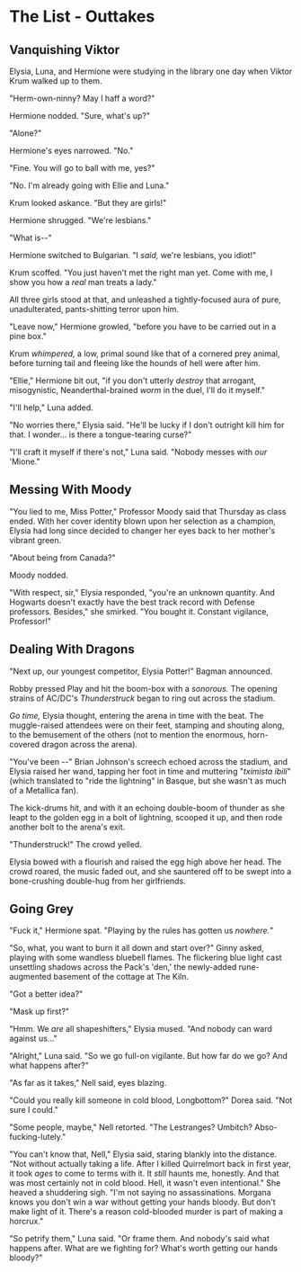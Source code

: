 # The List - Outtakes

## Vanquishing Viktor

Elysia, Luna, and Hermione were studying in the library one day when Viktor Krum walked up to them.

"Herm-own-ninny? May I haff a word?"

Hermione nodded. "Sure, what's up?"

"Alone?"

Hermione's eyes narrowed. "No."

"Fine. You will go to ball with me, yes?"

"No. I'm already going with Ellie and Luna."

Krum looked askance. "But they are girls!"

Hermione shrugged. "We're lesbians."

"What is--"

Hermione switched to Bulgarian. "I _said,_ we're lesbians, you idiot!"

Krum scoffed. "You just haven't met the right man yet. Come with me, I show you how a _real_ man treats a lady."

All three girls stood at that, and unleashed a tightly-focused aura of pure, unadulterated, pants-shitting terror upon him.

"Leave now," Hermione growled, "before you have to be carried out in a pine box."

Krum _whimpered,_ a low, primal sound like that of a cornered prey animal, before turning tail and fleeing like the hounds of hell were after him.

"Ellie," Hermione bit out, "if you don't utterly _destroy_ that arrogant, misogynistic, Neanderthal-brained _worm_ in the duel, I'll do it myself."

"I'll help," Luna added.

"No worries there," Elysia said. "He'll be lucky if I don't outright kill him for that. I wonder... is there a tongue-tearing curse?"

"I'll craft it myself if there's not," Luna said. "Nobody messes with _our_ 'Mione."



## Messing With Moody

"You lied to me, Miss Potter," Professor Moody said that Thursday as class ended. With her cover identity blown upon her selection as a champion, Elysia had long since decided to changer her eyes back to her mother's vibrant green.

"About being from Canada?" 

Moody nodded. 

"With respect, sir," Elysia responded, "you're an unknown quantity. And Hogwarts doesn't exactly have the best track record with Defense professors. Besides," she smirked. "You bought it. Constant vigilance, Professor!"



## Dealing With Dragons

"Next up, our youngest competitor, Elysia Potter!" Bagman announced.

Robby pressed Play and hit the boom-box with a _sonorous._ The opening strains of AC/DC's _Thunderstruck_ began to ring out across the stadium.

_Go time,_ Elysia thought, entering the arena in time with the beat. The muggle-raised attendees were on their feet, stamping and shouting along, to the bemusement of the others (not to mention the enormous, horn-covered dragon across the arena).

"You've been --" Brian Johnson's screech echoed across the stadium, and Elysia raised her wand, tapping her foot in time and muttering "_tximista ibili_" (which translated to "ride the lightning" in Basque, but she wasn't as much of a Metallica fan).

The kick-drums hit, and with it an echoing double-boom of thunder as she leapt to the golden egg in a bolt of lightning, scooped it up, and then rode another bolt to the arena's exit.

"Thunderstruck!" The crowd yelled.

Elysia bowed with a flourish and raised the egg high above her head. The crowd roared, the music faded out, and she sauntered off to be swept into a bone-crushing double-hug from her girlfriends.

## Going Grey

"Fuck it," Hermione spat. "Playing by the rules has gotten us _nowhere._"

"So, what, you want to burn it all down and start over?" Ginny asked, playing with some wandless bluebell flames. The flickering blue light cast unsettling shadows across the Pack's 'den,' the newly-added rune-augmented basement of the cottage at The Kiln.

"Got a better idea?"

"Mask up first?"

"Hmm. We _are_ all shapeshifters," Elysia mused. "And nobody can ward against us..."

"Alright," Luna said. "So we go full-on vigilante. But how far do we go? And what happens after?"

"As far as it takes," Nell said, eyes blazing.

"Could you really kill someone in cold blood, Longbottom?" Dorea said. "Not sure I could."

"Some people, maybe," Nell retorted. "The Lestranges? Umbitch? Abso-fucking-lutely."

"You can't know that, Nell," Elysia said, staring blankly into the distance. "Not without actually taking a life. After I killed Quirrelmort back in first year, it took _ages_ to come to terms with it. It _still_ haunts me, honestly. And that was most certainly not in cold blood. Hell, it wasn't even intentional." She heaved a shuddering sigh. "I'm not saying no assassinations. Morgana knows you don't win a war without getting your hands bloody. But don't make light of it. There's a reason cold-blooded murder is part of making a horcrux."

"So petrify them," Luna said. "Or frame them. And nobody's said what happens after. What are we fighting for? What's worth getting our hands bloody?"

